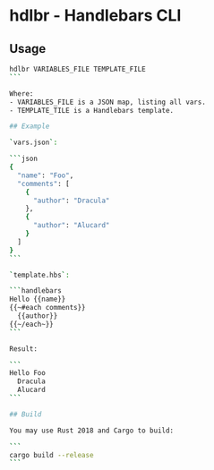 # hdlbr - Handlebars CLI

## Usage

````sh
hdlbr VARIABLES_FILE TEMPLATE_FILE
```

Where:
- VARIABLES_FILE is a JSON map, listing all vars.
- TEMPLATE_TILE is a Handlebars template.

## Example

`vars.json`:

```json
{
  "name": "Foo",
  "comments": [
    {
      "author": "Dracula"
    },
    {
      "author": "Alucard"
    }
  ]
}
```

`template.hbs`:

```handlebars
Hello {{name}}
{{~#each comments}}
  {{author}}
{{~/each~}}
```

Result:

```
Hello Foo
  Dracula
  Alucard
```

## Build

You may use Rust 2018 and Cargo to build:

```
cargo build --release
```
